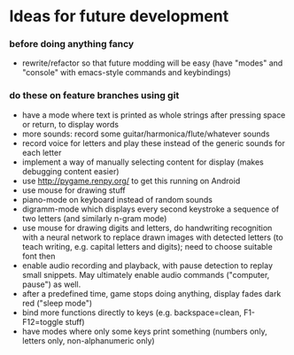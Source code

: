 # Ideas for future development #

### before doing anything fancy
* rewrite/refactor so that future modding will be easy (have "modes" and "console" with emacs-style commands and keybindings)

### do these on feature branches using git ###
* have a mode where text is printed as whole strings after pressing space or return, to display words
* more sounds: record some guitar/harmonica/flute/whatever sounds
* record voice for letters and play these instead of the generic sounds for each letter
* implement a way of manually selecting content for display (makes debugging content easier)
* use http://pygame.renpy.org/ to get this running on Android
* use mouse for drawing stuff
* piano-mode on keyboard instead of random sounds
* digramm-mode which displays every second keystroke a sequence of two letters (and similarly n-gram mode)
* use mouse for drawing digits and letters, do handwriting recognition with a neural network to replace drawn images with detected letters (to teach writing, e.g. capital letters and digits); need to choose suitable font then
* enable audio recording and playback, with pause detection to replay small snippets. May ultimately enable audio commands ("computer, pause") as well.
* after a predefined time, game stops doing anything, display fades dark red ("sleep mode")
* bind more functions directly to keys (e.g. backspace=clean, F1-F12=toggle stuff)
* have modes where only some keys print something (numbers only, letters only, non-alphanumeric only)
